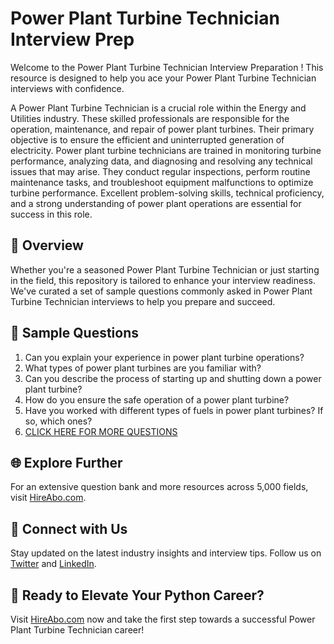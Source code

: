 # Power Plant Turbine Technician Interview Prep

Welcome to the Power Plant Turbine Technician Interview Preparation ! This resource is designed to help you ace your Power Plant Turbine Technician interviews with confidence.

A Power Plant Turbine Technician is a crucial role within the Energy and Utilities industry. These skilled professionals are responsible for the operation, maintenance, and repair of power plant turbines. Their primary objective is to ensure the efficient and uninterrupted generation of electricity. Power plant turbine technicians are trained in monitoring turbine performance, analyzing data, and diagnosing and resolving any technical issues that may arise. They conduct regular inspections, perform routine maintenance tasks, and troubleshoot equipment malfunctions to optimize turbine performance. Excellent problem-solving skills, technical proficiency, and a strong understanding of power plant operations are essential for success in this role.

## 🚀 Overview

Whether you're a seasoned Power Plant Turbine Technician or just starting in the field, this repository is tailored to enhance your interview readiness. We've curated a set of sample questions commonly asked in Power Plant Turbine Technician interviews to help you prepare and succeed.

## 📝 Sample Questions

1. Can you explain your experience in power plant turbine operations?
2. What types of power plant turbines are you familiar with?
3. Can you describe the process of starting up and shutting down a power plant turbine?
4. How do you ensure the safe operation of a power plant turbine?
5. Have you worked with different types of fuels in power plant turbines? If so, which ones?
6. [CLICK HERE FOR MORE QUESTIONS](https://hireabo.com/job/20_4_14/Power%20Plant%20Turbine%20Technician)

## 🌐 Explore Further

For an extensive question bank and more resources across 5,000 fields, visit [HireAbo.com](https://www.hireabo.com).

## 📱 Connect with Us

Stay updated on the latest industry insights and interview tips. Follow us on [Twitter](https://twitter.com/hireabo) and [LinkedIn](https://www.linkedin.com/in/hire-abo-3609972a8/).

## 🚀 Ready to Elevate Your Python Career?

Visit [HireAbo.com](https://www.hireabo.com) now and take the first step towards a successful Power Plant Turbine Technician career!
